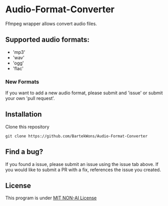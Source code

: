 # Audio-Format-Converter
Ffmpeg wrapper allows convert audio files.

## Supported audio formats:
* 'mp3'
* 'wav'
* 'ogg'
* 'flac'

### New Formats
If you want to add a new audio format, please submit and 'issue' or submit your own 'pull request'. 

## Installation
Clone this repository
```
git clone https://github.com/BartekWons/Audio-Format-Converter
```

## Find a bug?
If you found a issue, please submit an issue using the issue tab above. If you would like to submit a PR with a fix, references the issue you created.

## License
This program is under [MIT NON-AI License](https://github.com/BartekWons/Audio-Format-Converter?tab=License-1-ov-file)
